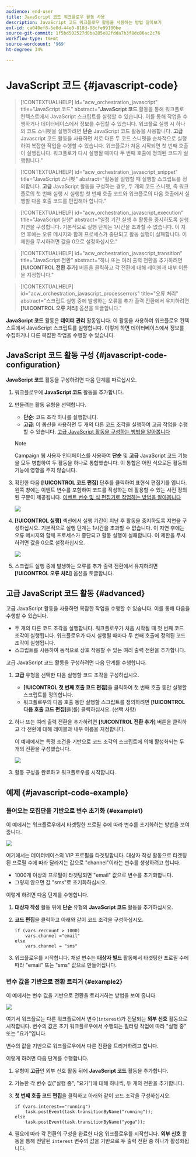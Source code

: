 ```yaml
---
audience: end-user
title: JavaScript 코드 워크플로우 활동 사용
description: JavaScript 코드 워크플로우 활동을 사용하는 방법 알아보기
exl-id: ca040ef8-5e0d-44e0-818d-08cfe99100be
source-git-commit: 1f5bd502527d0ba285e82fdda7b3f8dc86ac2c76
workflow-type: tm+mt
source-wordcount: '969'
ht-degree: 34%

---
```


# JavaScript 코드 {#javascript-code}

>[!CONTEXTUALHELP]
>id="acw_orchestration_javascript"
>title="JavaScript 코드"
>abstract="**JavaScript 코드** 활동을 통해 워크플로 컨텍스트에서 JavaScript 스크립트를 실행할 수 있습니다. 이를 통해 작업을 수행하거나 데이터베이스에서 정보를 수집할 수 있습니다. 워크플로 실행 시 하나의 코드 스니펫을 실행하려면 **단순** JavaScript 코드 활동을 사용합니다. **고급** Javascript 코드 활동을 사용하면 서로 다른 두 코드 스니펫을 순차적으로 실행하여 복잡한 작업을 수행할 수 있습니다. 워크플로가 처음 시작되면 첫 번째 호출이 실행됩니다. 워크플로가 다시 실행될 때마다 두 번째 호출에 정의된 코드가 실행됩니다."

>[!CONTEXTUALHELP]
>id="acw_orchestration_javascript_snippet"
>title="JavaScript 스니펫"
>abstract="활동을 실행할 때 실행할 스크립트를 정의합니다. **고급** JavaScript 활동을 구성하는 경우, 두 개의 코드 스니펫, 즉 워크플로의 첫 번째 실행 시 실행할 첫 번째 호출 코드와 워크플로의 다음 호출에서 실행할 다음 호출 코드를 편집해야 합니다."

>[!CONTEXTUALHELP]
>id="acw_orchestration_javascript_execution"
>title="JavaScript 실행"
>abstract="일정 기간 실행 후 활동을 중지하도록 실행 지연을 구성합니다. 기본적으로 실행 단계는 1시간을 초과할 수 없습니다. 이 지연 후에는 오류 메시지와 함께 프로세스가 중단되고 활동 실행이 실패합니다. 이 제한을 무시하려면 값을 0으로 설정하십시오."

>[!CONTEXTUALHELP]
>id="acw_orchestration_javascript_transition"
>title="JavaScript 전환"
>abstract="하나 또는 여러 출력 전환을 추가하려면 **[!UICONTROL 전환 추가]** 버튼을 클릭하고 각 전환에 대해 레이블과 내부 이름을 지정합니다."

>[!CONTEXTUALHELP]
>id="acw_orchestration_javascript_processerrors"
>title="오류 처리"
>abstract="스크립트 실행 중에 발생하는 오류를 추가 출력 전환에서 유지하려면 **[!UICONTROL 오류 처리]** 옵션을 토글합니다."

**JavaScript 코드** 활동은 **데이터 관리** 활동입니다. 이 활동을 사용하여 워크플로우 컨텍스트에서 JavaScript 스크립트를 실행합니다. 이렇게 하면 데이터베이스에서 정보를 수집하거나 다른 복잡한 작업을 수행할 수 있습니다.

## JavaScript 코드 활동 구성 {#javascript-code-configuration}

**JavaScript 코드** 활동을 구성하려면 다음 단계를 따르십시오.

1. 워크플로우에 **JavaScript 코드** 활동을 추가합니다.

1. 만들려는 활동 유형을 선택합니다.

   * **단순**: 코드 조각 하나를 실행합니다.
   * **고급**: 이 옵션을 사용하면 두 개의 다른 코드 조각을 실행하여 고급 작업을 수행할 수 있습니다. [고급 JavaScript 활동을 구성하는 방법을 알아봅니다](#advanced)

   >[!NOTE]
   >
   >Campaign 웹 사용자 인터페이스를 사용하여 **단순** 및 **고급** JavaScript 코드 기능을 모두 병합하여 두 활동을 하나로 통합했습니다. 이 통합은 어떤 식으로든 활동의 기능에 영향을 주지 않습니다.

1. 확인한 다음 **[!UICONTROL 코드 편집]** 단추를 클릭하여 표현식 편집기를 엽니다. 왼쪽 창에는 이벤트 변수를 포함하여 코드를 작성하는 데 활용할 수 있는 사전 정의된 구문이 제공됩니다. [이벤트 변수 및 식 편집기로 작업하는 방법을 알아봅니다](../event-variables.md)

   ![](../assets/javascript-editor.png)

1. **[!UICONTROL 실행]** 섹션에서 실행 기간이 지난 후 활동을 중지하도록 지연을 구성하십시오. 기본적으로 실행 단계는 1시간을 초과할 수 없습니다. 이 지연 후에는 오류 메시지와 함께 프로세스가 중단되고 활동 실행이 실패합니다. 이 제한을 무시하려면 값을 0으로 설정하십시오.

   ![](../assets/javascript-config.png)

1. 스크립트 실행 중에 발생하는 오류를 추가 출력 전환에서 유지하려면 **[!UICONTROL 오류 처리]** 옵션을 토글합니다.

## 고급 JavaScript 코드 활동 {#advanced}

고급 JavaScript 활동을 사용하면 복잡한 작업을 수행할 수 있습니다. 이를 통해 다음을 수행할 수 있습니다.

* 두 개의 다른 코드 조각을 실행합니다. 워크플로우가 처음 시작될 때 첫 번째 코드 조각이 실행됩니다. 워크플로우가 다시 실행될 때마다 두 번째 호출에 정의된 코드 조각이 실행됩니다.
* 스크립트를 사용하여 동적으로 상호 작용할 수 있는 여러 출력 전환을 추가합니다.

고급 JavaScript 코드 활동을 구성하려면 다음 단계를 수행합니다.

1. **고급** 유형을 선택한 다음 실행할 코드 조각을 구성하십시오.

   * **[!UICONTROL 첫 번째 호출 코드 편집]**&#x200B;을 클릭하여 첫 번째 호출 동안 실행할 스크립트를 정의합니다.
   * 워크플로우의 다음 호출 동안 실행할 스크립트를 정의하려면 **[!UICONTROL 다음 호출 코드 편집]**&#x200B;을(를) 클릭하십시오. (선택 사항)

1. 하나 또는 여러 출력 전환을 추가하려면 **[!UICONTROL 전환 추가]** 버튼을 클릭하고 각 전환에 대해 레이블과 내부 이름을 지정합니다.

   이 예제에서는 특정 조건을 기반으로 코드 조각의 스크립트에 의해 활성화되는 두 개의 전환을 구성했습니다.

   ![](../assets/javascript-transitions.png)

1. 활동 구성을 완료하고 워크플로우를 시작합니다.

## 예제 {#javascript-code-example}

### 들어오는 모집단을 기반으로 변수 초기화 {#example1}

이 예에서는 워크플로우에서 타겟팅한 프로필 수에 따라 변수를 초기화하는 방법을 보여 줍니다.

![](../assets/javascript-example1.png)

여기에서는 데이터베이스의 VIP 프로필을 타겟팅합니다. 대상자 작성 활동으로 타겟팅된 프로필 수에 따라 달라지는 값으로 &quot;channel&quot;이라는 변수를 생성하려고 합니다.

* 1000개 이상의 프로필이 타겟팅되면 &quot;email&quot; 값으로 변수를 초기화합니다.
* 그렇지 않으면 값 &quot;sms&quot;로 초기화하십시오.

이렇게 하려면 다음 단계를 수행합니다.

1. **대상자 작성** 활동 뒤에 **단순** 유형의 **JavaScript 코드** 활동을 추가하십시오.

1. **코드 편집**&#x200B;을 클릭하고 아래와 같이 코드 조각을 구성하십시오.

   ```
   if (vars.recCount > 1000)
       vars.channel ="email"
   else
       vars.channel = "sms"
   ```

1. 워크플로우를 시작합니다. 채널 변수는 **대상자 빌드** 활동에서 타겟팅한 프로필 수에 따라 &quot;email&quot; 또는 &quot;sms&quot; 값으로 만들어집니다.

### 변수 값을 기반으로 전환 트리거 {#example2}

이 예에서는 변수 값을 기반으로 전환을 트리거하는 방법을 보여 줍니다.

![](../assets/javascript-example2-transitions.png)

여기서 워크플로는 다른 워크플로에서 변수(`interest`)가 전달되는 **외부 신호** 활동으로 시작합니다. 변수의 값은 초기 워크플로우에서 수행되는 필터링 작업에 따라 &quot;실행 중&quot; 또는 &quot;요가&quot;입니다.

변수의 값을 기반으로 워크플로우에서 다른 전환을 트리거하려고 합니다.

이렇게 하려면 다음 단계를 수행합니다.

1. 유형이 **고급**&#x200B;인 외부 신호 활동 뒤에 **JavaScript 코드** 활동을 추가합니다.

1. 가능한 각 변수 값(&quot;실행 중&quot;, &quot;요가&quot;)에 대해 하나씩, 두 개의 전환을 추가합니다.

1. **첫 번째 호출 코드 편집**&#x200B;을 클릭하고 아래와 같이 코드 조각을 구성하십시오.

   ```
   if (vars.interest=="running")
       task.postEvent(task.transitionByName("running"));
   else
       task.postEvent(task.transitionByName("yoga"));
   ```

1. 필요에 따라 각 전환의 구성을 완료한 다음 워크플로우를 시작합니다. **외부 신호** 활동을 통해 전달된 `interest` 변수의 값을 기반으로 두 출력 전환 중 하나가 활성화됩니다.
